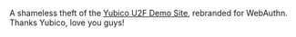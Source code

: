A shameless theft of the [Yubico U2F Demo Site](https://demo.yubico.com/u2f), rebranded for WebAuthn. Thanks Yubico, love you guys!
